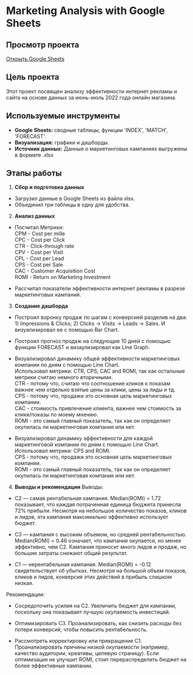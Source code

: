 # Marketing Analysis with Google Sheets

## Просмотр проекта
[Открыть Google Sheets](https://docs.google.com/spreadsheets/d/1Ngx78VGhuxMs2GZrLcrsLeOVcBrdJDPndcA4rF2aklU/edit?usp=sharing)

## Цель проекта
Этот проект посвящен анализу эффективности интернет рекламы и сайта на основе данных за июнь-июль 2022 года онлайн магазина. 

## Используемые инструменты
- **Google Sheets:** сводные таблицы, функции 'INDEX', 'MATCH', 'FORECAST'.
- **Визуализация:** графики и дашборды.
- **Источник данных:** Данные о маркетинговых кампаниях выгружены в формате .xlsx

## Этапы работы
1. **Сбор и подготовка данных**
- Загрузил данные в Google Sheets из файла xlsx.
- Объединил три таблицы в одну для удобства. 

2. **Анализ данных**
- Посчитал Метрики:
    <br>CPM - Cost per mille
    <br>CPC - Cost per Click
    <br>CTR - Click-through rate
    <br>CPV - Cost per Visit
    <br>CPL - Cost per Lead
    <br>CPS - Cost per Sale
    <br>CAC - Customer Acquisition Cost
    <br>ROMI - Return on Marketing Investment

- Рассчитал показатели эффективности интернет рекламы в разрезе маркетинговых кампаний.

3. **Создание дашборда**
- Построил воронку продаж по шагам с конверсией разделив на два: 1) Impressions & Clicks; 2) Clicks -> Visits -> Leads -> Sales.
  И визуализировал ее с помощью Bar Chart.
  
- Построил прогноз продаж на следующие 10 дней с помощью функции FORECAST и визаулизировал как Line Graph.
  
- Визуализировал динамику общей эффективности маркетинговых компании по дням с помощью Line Chart.
  <br>Использовал метрики: CTR, CPS, CAC and ROMI, так как остальные метрики считаю немного вторичными.
  <br>CTR - потому что, считаю что соотношение кликов к показам важнее чем отдельно взятые цены за клики, цены за лиды и тд.
  <br>CPS - потому что, продажи это основная цель маркетинговых компании.
  <br>CAC - стоимость привлечение клиента, важнее чем стоимость за клики/показы по моему мнению.
  <br>ROMI - это самый главный показатель, так как он определяет окупилась ли маркетинговая компания или нет.

- Визуализировал динамику эффективности для каждой маркетинговой компании по дням с помощью Line Chart. Использовал метрики: CPS and ROMI.
  <br>CPS - потому что, продажи это основная цель маркетинговых компании.
  <br>ROMI - это самый главный показатель, так как он определяет окупилась ли маркетинговая компания или нет.

4. **Выводы и рекомендации**
Выводы:
- C2 — самая рентабельная кампания.
  Median(ROMI) = 1.72 показывает, что каждая потраченная единица бюджета принесла 72% прибыли.
  Несмотря на небольшое количество показов, кликов и лидов, эта кампания максимально эффективно использует бюджет.
  
- C3 — кампания с высоким объемом, но средней рентабельностью.
  Median(ROMI) = 0.46 означает, что кампания окупается, но менее эффективно, чем C2.
  Кампания приносит много лидов и продаж, но большие затраты снижают общий результат.

- C1 — нерентабельная кампания.
  Median(ROMI) = -0.12 свидетельствует об убытках.
  Несмотря на большой объем показов, кликов и лидов, конверсия этих действий в прибыль слишком низкая.

Рекомендации:
- Сосредоточить усилия на C2.
  Увеличить бюджет для кампании, поскольку она показывает лучшую окупаемость инвестиций.

- Оптимизировать C3.
  Проанализировать, как снизить расходы без потери конверсий, чтобы повысить рентабельность.

- Рассмотреть корректировку или прекращение C1.
  Проанализировать причины низкой окупаемости (например, качество аудитории, креативы, целевую страницу).
  Если оптимизация не улучшит ROMI, стоит перераспределить бюджет на более эффективные кампании.
